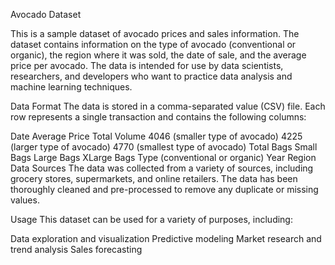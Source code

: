 Avocado Dataset

This is a sample dataset of avocado prices and sales information. The dataset contains information on the type of avocado (conventional or organic), the region where it was sold, the date of sale, and the average price per avocado. The data is intended for use by data scientists, researchers, and developers who want to practice data analysis and machine learning techniques.

Data Format
The data is stored in a comma-separated value (CSV) file. Each row represents a single transaction and contains the following columns:

Date
Average Price
Total Volume
4046 (smaller type of avocado)
4225 (larger type of avocado)
4770 (smallest type of avocado)
Total Bags
Small Bags
Large Bags
XLarge Bags
Type (conventional or organic)
Year
Region
Data Sources
The data was collected from a variety of sources, including grocery stores, supermarkets, and online retailers. The data has been thoroughly cleaned and pre-processed to remove any duplicate or missing values.

Usage
This dataset can be used for a variety of purposes, including:

Data exploration and visualization
Predictive modeling
Market research and trend analysis
Sales forecasting

